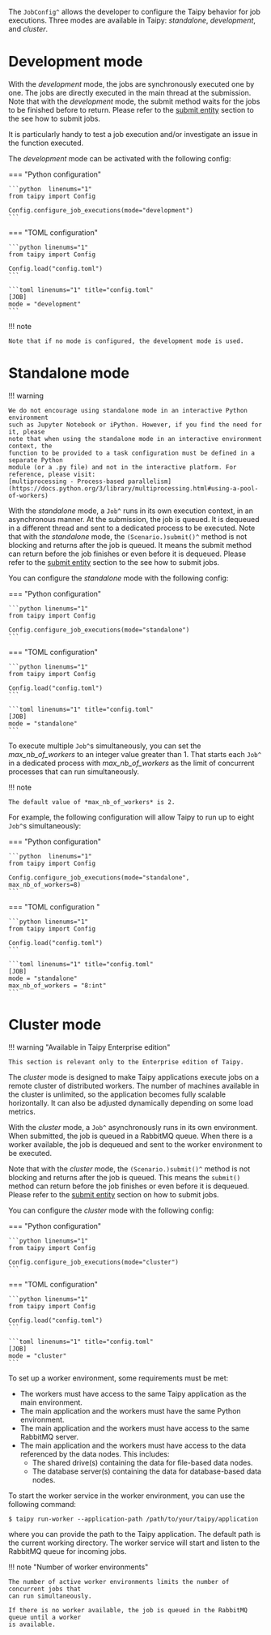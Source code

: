 The `JobConfig^` allows the developer to configure the Taipy behavior for job executions.
Three modes are available in Taipy: *standalone*, *development*, and *cluster*.

# Development mode

With the *development* mode, the jobs are synchronously executed one by one. The jobs are
directly executed in the main thread at the submission. Note that with the *development* mode,
the submit method waits for the jobs to be finished before to return. Please refer to the
[submit entity](../task-orchestration/scenario-submission.md) section to the see how to submit
jobs.

It is particularly handy to test a job execution and/or investigate an issue in the function
executed.

The *development* mode can be activated with the following config:

=== "Python configuration"

    ```python  linenums="1"
    from taipy import Config

    Config.configure_job_executions(mode="development")
    ```

=== "TOML configuration"

    ```python linenums="1"
    from taipy import Config

    Config.load("config.toml")
    ```

    ```toml linenums="1" title="config.toml"
    [JOB]
    mode = "development"
    ```

!!! note

    Note that if no mode is configured, the development mode is used.

# Standalone mode

!!! warning

    We do not encourage using standalone mode in an interactive Python environment
    such as Jupyter Notebook or iPython. However, if you find the need for it, please
    note that when using the standalone mode in an interactive environment context, the
    function to be provided to a task configuration must be defined in a separate Python
    module (or a .py file) and not in the interactive platform. For reference, please visit:
    [multiprocessing - Process-based parallelism](https://docs.python.org/3/library/multiprocessing.html#using-a-pool-of-workers)

With the *standalone* mode, a `Job^` runs in its own execution context, in an asynchronous
manner. At the submission, the job is queued. It is dequeued in a different thread and sent
to a dedicated process to be executed.
Note that with the *standalone* mode, the `(Scenario.)submit()^` method is not blocking and
returns after the job is queued. It means the submit method can return before the job finishes
or even before it is dequeued. Please refer to the
[submit entity](../task-orchestration/scenario-submission.md) section to the see how to submit
jobs.

You can configure the *standalone* mode with the following config:

=== "Python configuration"

    ```python linenums="1"
    from taipy import Config

    Config.configure_job_executions(mode="standalone")
    ```

=== "TOML configuration"

    ```python linenums="1"
    from taipy import Config

    Config.load("config.toml")
    ```

    ```toml linenums="1" title="config.toml"
    [JOB]
    mode = "standalone"
    ```

To execute multiple `Job^`s simultaneously, you can set the *max_nb_of_workers* to an
integer value greater than 1. That starts each `Job^` in a dedicated process with
*max_nb_of_workers* as the limit of concurrent processes that can run simultaneously.

!!! note

    The default value of *max_nb_of_workers* is 2.

For example, the following configuration will allow Taipy to run up to eight `Job^`s
simultaneously:

=== "Python configuration"

    ```python  linenums="1"
    from taipy import Config

    Config.configure_job_executions(mode="standalone", max_nb_of_workers=8)
    ```

=== "TOML configuration "

    ```python linenums="1"
    from taipy import Config

    Config.load("config.toml")
    ```

    ```toml linenums="1" title="config.toml"
    [JOB]
    mode = "standalone"
    max_nb_of_workers = "8:int"
    ```

# Cluster mode

!!! warning "Available in Taipy Enterprise edition"

    This section is relevant only to the Enterprise edition of Taipy.

The *cluster* mode is designed to make Taipy applications execute jobs on a remote
cluster of distributed workers. The number of machines available in the cluster is
unlimited, so the application becomes fully scalable horizontally. It can also be
adjusted dynamically depending on some load metrics.

With the *cluster* mode, a `Job^` asynchronously runs in its own environment. When
submitted, the job is queued in a RabbitMQ queue. When there is a worker available,
the job is dequeued and sent to the worker environment to be executed.

Note that with the *cluster* mode, the `(Scenario.)submit()^` method is not blocking
and returns after the job is queued. This means the `submit()` method can return before
the job finishes or even before it is dequeued. Please refer to the
[submit entity](../task-orchestration/scenario-submission.md) section on how to submit
jobs.

You can configure the *cluster* mode with the following config:

=== "Python configuration"

    ```python linenums="1"
    from taipy import Config

    Config.configure_job_executions(mode="cluster")
    ```

=== "TOML configuration"

    ```python linenums="1"
    from taipy import Config

    Config.load("config.toml")
    ```

    ```toml linenums="1" title="config.toml"
    [JOB]
    mode = "cluster"
    ```

To set up a worker environment, some requirements must be met:

- The workers must have access to the same Taipy application as the main environment.
- The main application and the workers must have the same Python environment.
- The main application and the workers must have access to the same RabbitMQ server.
- The main application and the workers must have access to the data referenced by
  the data nodes. This includes:
  - The shared drive(s) containing the data for file-based data nodes.
  - The database server(s) containing the data for database-based data nodes.

To start the worker service in the worker environment, you can use the following command:

```console
$ taipy run-worker --application-path /path/to/your/taipy/application
```
where you can provide the path to the Taipy application. The default path is the current
working directory. The worker service will start and listen to the RabbitMQ queue for
incoming jobs.

!!! note "Number of worker environments"

    The number of active worker environments limits the number of concurrent jobs that
    can run simultaneously.

    If there is no worker available, the job is queued in the RabbitMQ queue until a worker
    is available.
